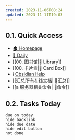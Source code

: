 ```yaml
---
created: 2023-11-06T08:24
updated: 2023-11-11T19:03
---
```

## 0.1. Quick Access
- [🏠 Homepage](obsidian://advanced-uri?vault=zagger&filepath=40%2520-%2520Obsidian%252F%25E4%25B8%25BB%25E9%25A1%25B5%252F00.%2520%25E4%25B8%25BB%25E9%25A1%25B5.md&viewmode=preview)
- [📅 Daily](obsidian://advanced-uri?vault=zagger&daily=true)
- [[00. 图书馆|📖 Library]]
- [[00. 卡片盒|🎴 Card Box]]
- ℹ️ [Obsidian Help](https://help.obsidian.md/Start+here)
- [[汇总所有在线文档| 🦴汇总]]
- [[a 服务器相关命令| 👀命令]]

## 0.2. Tasks Today
```tasks
due on today
hide backlink
hide due date
hide edit button
not done
```